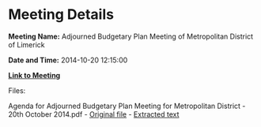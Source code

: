 # Meeting Details

**Meeting Name:** Adjourned Budgetary Plan Meeting of Metropolitan District of Limerick

**Date and Time:** 2014-10-20 12:15:00

**[Link to Meeting](https://www.limerick.ie/council/whats-on/adjourned-budgetary-plan-meeting-metropolitan-district-limerick)**

Files: 

Agenda for Adjourned Budgetary Plan Meeting for Metropolitan District - 20th October 2014.pdf - [Original file](https://www.limerick.ie/sites/default/files/media/documents/2017-07/agenda_for_adjourned_draft_budgetary_plan_meeting_for_metropolitan_district_-_20th_october_2014.pdf) - [Extracted text](./Agenda%20for%20Adjourned%C2%A0Budgetary%20Plan%20Meeting%20for%20Metropolitan%20District%20-%2020th%20October%202014.md)

